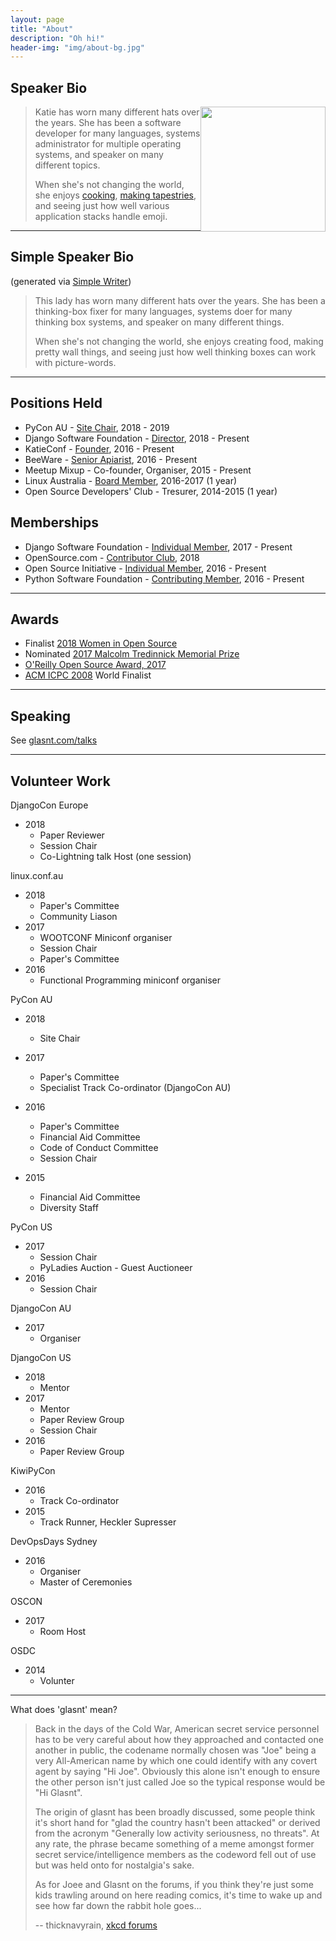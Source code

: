 ```yaml
---
layout: page 
title: "About" 
description: "Oh hi!" 
header-img: "img/about-bg.jpg" 
---
```


<style>.row a{text-decoration: underline !important}</style>

## Speaker Bio

<a href="http://glasnt.com/katie.png"><img style="float: right" src="http://glasnt.com/katie.png" width="200px"></a>

> Katie has worn many different hats over the years. She has been a
> software developer for many languages, systems administrator for
> multiple operating systems, and speaker on many different topics.
>
> When she's not changing the world, she enjoys
> [cooking](https://twitter.com/glasnt/status/698302985806327808), [making
> tapestries](https://twitter.com/jairtrejo/status/866164545303203842),
> and seeing just how well various application stacks handle emoji.

------------------------------------------------------------------------

## Simple Speaker Bio

(generated via [Simple
Writer](http://xkcd.com/simplewriter/))

> This lady has worn many different hats over the years. She has been a
> thinking-box fixer for many languages, systems doer for many thinking
> box systems, and speaker on many different things.
>
> When she's not changing the world, she enjoys creating food, making
> pretty wall things, and seeing just how well thinking boxes can work
> with picture-words.

------------------------------------------------------------------------

## Positions Held

 * PyCon AU - [Site Chair](http://2018.pycon-au.org), 2018 - 2019
 * Django Software Foundation - [Director](https://www.djangoproject.com/weblog/2018/jan/06/results-dsf-board-election/), 2018 - Present
 * KatieConf - [Founder](https://katieconf.xyz), 2016 - Present
 * BeeWare - [Senior Apiarist](http://pybee.org/community/team/), 2016 - Present
 * Meetup Mixup - Co-founder, Organiser, 2015 - Present
 * Linux Australia - [Board Member](https://linux.org.au/council), 2016-2017 (1 year)
 * Open Source Developers' Club - Tresurer, 2014-2015 (1 year)

## Memberships

 * Django Software Foundation - [Individual Member](https://www.djangoproject.com/foundation/individual-members/), 2017 - Present
 * OpenSource.com - [Contributor Club](https://opensource.com/users/glasnt), 2018
 * Open Source Initiative - [Individual Member](https://opensource.org/members), 2016 - Present
 * Python Software Foundation - [Contributing Member](https://wiki.python.org/psf/KatieMcLaughlin), 2016 - Present

------------------------------------------------------------------------

## Awards

 * Finalist [2018 Women in Open Source](https://www.redhat.com/en/about/women-in-open-source)
 * Nominated [2017 Malcolm Tredinnick Memorial Prize](https://www.djangoproject.com/weblog/2018/jan/22/2017-malcolm-tredinnick-prize-claude-paroz/)
 * [O'Reilly Open Source Award,
2017](https://www.oreilly.com/ideas/oreilly-open-source-awards-oscon-2017)
 * [ACM ICPC 2008](https://icpc.baylor.edu/worldfinals/teams/2008) World Finalist


------------------------------------------------------------------------

## Speaking

See [glasnt.com/talks](http://glasnt.com/talks)

------------------------------------------------------------------------

## Volunteer Work

DjangoCon Europe

 - 2018
   - Paper Reviewer
   - Session Chair
   - Co-Lightning talk Host (one session)

linux.conf.au

 - 2018
   - Paper's Committee
   - Community Liason
 - 2017
   - WOOTCONF Miniconf organiser
   - Session Chair
   - Paper's Committee
 - 2016
   - Functional Programming miniconf organiser

PyCon AU

 - 2018
   - Site Chair
 - 2017
   - Paper's Committee
   - Specialist Track Co-ordinator (DjangoCon AU)
 - 2016
   - Paper's Committee
   - Financial Aid Committee
   - Code of Conduct Committee
   - Session Chair

 - 2015
   - Financial Aid Committee
   - Diversity Staff

PyCon US

 - 2017
   - Session Chair
   - PyLadies Auction - Guest Auctioneer
 - 2016
   - Session Chair

DjangoCon AU
 
 - 2017 
   - Organiser

DjangoCon US

 - 2018
   - Mentor
 - 2017 
   - Mentor
   - Paper Review Group
   - Session Chair
 - 2016
   - Paper Review Group

KiwiPyCon

 - 2016
   - Track Co-ordinator
 - 2015
   - Track Runner, Heckler Supresser

DevOpsDays Sydney

  - 2016
    - Organiser
    - Master of Ceremonies

OSCON

 - 2017
   - Room Host


OSDC

 - 2014
   - Volunter

------------------------------------------------------------------------


What does 'glasnt' mean?

> Back in the days of the Cold War, American secret service personnel
> has to be very careful about how they approached and contacted one
> another in public, the codename normally chosen was "Joe" being a very
> All-American name by which one could identify with any covert agent by
> saying "Hi Joe". Obviously this alone isn't enough to ensure the other
> person isn't just called Joe so the typical response would be "Hi
> Glasnt".
>
> The origin of glasnt has been broadly discussed, some people think
> it's short hand for "glad the country hasn't been attacked" or derived
> from the acronym "Generally low activity seriousness, no threats". At
> any rate, the phrase became something of a meme amongst former secret
> service/intelligence members as the codeword fell out of use but was
> held onto for nostalgia's sake.
>
> As for Joee and Glasnt on the forums, if you think they're just some
> kids trawling around on here reading comics, it's time to wake up and
> see how far down the rabbit hole goes...
>
> -- thicknavyrain, [xkcd
> forums](http://forums.xkcd.com/viewtopic.php?p=2459622&sid=d80eabca0b4c6d72037037def2bb8ad3#p2459622)
